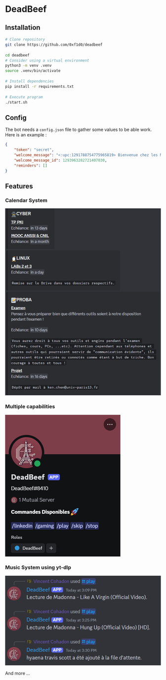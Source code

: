 # DeadBeef

## Installation

```sh
# Clone repository
git clone https://github.com/0xf1d0/deadbeef

cd deadbeef
# Consider using a virtual environment
python3 -m venv .venv
source .venv/bin/activate

# Install dependencies
pip install -r requirements.txt

# Execute program
./start.sh
```

## Config

The bot needs a `config.json` file to gather some values to be able work.
Here is an example :

```json
{
    "token": "secret",
    "welcome_message": "<:upc:1291788754775965819> Bienvenue chez les M1 Cybers\u00e9curit\u00e9 de l'Universit\u00e9 Paris Cit\u00e9 <:upc:1291788754775965819> !\n\n:student: Etudiant(e) en Cybers\u00e9curit\u00e9, tu trouveras ici des informations utiles pour ton ann\u00e9e universitaire. N'h\u00e9site pas \u00e0 poser des questions, \u00e0 partager des informations ou \u00e0 discuter avec les autres \u00e9tudiants ! :smiley:\n\n:warning: Merci de respecter les r\u00e8gles de bonne conduite et de ne pas partager d'informations sensibles. :warning:\n\nInvit\u00e9(e) ou Etudiant(e) ? Choisissez votre identit\u00e9 dans le menu d\u00e9roulant ci-dessous.\n\n:warning: **TOUTE USURPATION D'IDENTITE EST ENREGISTREE ET RAPPORTEE** :warning:\n\n:bug: __Si vous rencontrez un probl\u00e8me lors de cette \u00e9tape, contactez <@253616158895243264>__\n\nBonne ann\u00e9e universitaire \u00e0 tous ! :mortar_board:",
    "welcome_message_id": 1293963282721407030,
    "reminders": []
}
```

## Features

### Calendar System

![Calendar](./assets/calendar.png)

### Multiple capabilities

![Card](./assets/card.png)

### Music System using yt-dlp

![Music](./assets/music.png)

And more ...